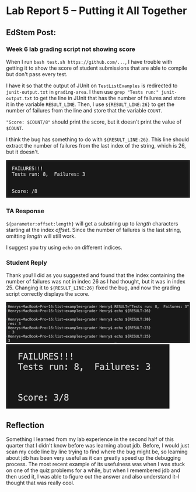 # Lab Report 5 – Putting it All Together   

## EdStem Post: 
### Week 6 lab grading script not showing score  
When I run `bash test.sh https://github.com/...`, I have trouble with getting it to show the score of student submissions that are able to compile but don't pass every test.   

I have it so that the output of JUnit on `TestListExamples` is redirected to `junit-output.txt` in `grading-area`. I then use `grep "Tests run:" junit-output.txt` to get the line in JUnit that has the number of failures and store it in the variable `RESULT_LINE`. Then, I use `${RESULT_LINE:26}` to get the number of failures from the line and store that the variable `COUNT`. 

`"Score: $COUNT/8"` should print the score, but it doesn't print the value of `$COUNT`.  

I think the bug has something to do with `${RESULT_LINE:26}`. This line should extract the number of failures from the last index of the string, which is 26, but it doesn't.  

![symptom](symptom.png)  

### TA Response  
`${parameter:offset:length}` will get a substring up to *length* characters starting at the index *offset*. Since the number of failures is the last string, omitting *length* will still work.  

I suggest you try using `echo` on different indices.  

### Student Reply  
Thank you! I did as you suggested and found that the index containing the number of failures was not in indec 26 as I had thought, but it was in index 25. Changing it to `${RESULT_LINE:26}` fixed the bug, and now the grading script correctly displays the score.  

![echo](echo.png)  
![correct](correct.png)  

## Reflection  
Something I learned from my lab experience in the second half of this quarter that I didn't know before was learning about jdb. Before, I would just scan my code line by line trying to find where the bug might be, so learning about jdb has been very useful as it can greatly speed up the debugging process. The most recent example of its usefulness was when I was stuck on one of the quiz problems for a while, but when I remembered jdb and then used it, I was able to figure out the answer and also understand it–I thought that was really cool.



